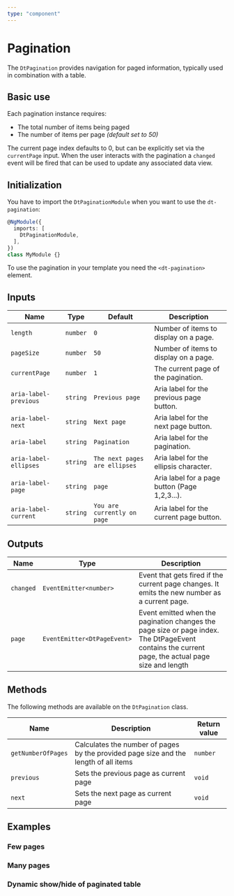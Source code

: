 ```yaml
---
type: "component"
---
```


# Pagination

The `DtPagination` provides navigation for paged information, typically used in combination with a table.

## Basic use

Each pagination instance requires:

- The total number of items being paged
- The number of items per page *(default set to 50)*

The current page index defaults to 0, but can be explicitly set via the `currentPage` input.
When the user interacts with the pagination a `changed` event will be fired that can be used to update any associated data view.

## Initialization

You have to import the `DtPaginationModule` when you want to use the `dt-pagination`:

```typescript
@NgModule({
  imports: [
    DtPaginationModule,
  ],
})
class MyModule {}
```

To use the pagination in your template you need the `<dt-pagination>` element.

## Inputs

| Name | Type | Default | Description |
| --- | --- | --- | --- |
| `length` | `number` | `0` | Number of items to display on a page. |
| `pageSize` | `number` | `50` | Number of items to display on a page. |
| `currentPage` | `number` | `1` | The current page of the pagination. |
| `aria-label-previous` | `string` | `Previous page` | Aria label for the previous page button. |
| `aria-label-next` | `string` | `Next page` |  Aria label for the next page button. |
| `aria-label` | `string` | `Pagination` | Aria label for the pagination. |
| `aria-label-ellipses` | `string` | `The next pages are ellipses` | Aria label for the ellipsis character. |
| `aria-label-page` | `string` | `page` | Aria label for a page button (Page 1,2,3...). |
| `aria-label-current` | `string` | `You are currently on page` | Aria label for the current page button. |

## Outputs

| Name | Type | Description |
| --- | --- | --- |
| `changed` | `EventEmitter<number>` | Event that gets fired if the current page changes. It emits the new number as a current page. |
| `page` | `EventEmitter<DtPageEvent>` | Event emitted when the pagination changes the page size or page index. The DtPageEvent contains the current page, the actual page size and length |

## Methods

The following methods are available on the `DtPagination` class.

| Name | Description | Return value |
| --- | --- | --- |
| `getNumberOfPages` | Calculates the number of pages by the provided page size and the length of all items | `number` |
| `previous` | Sets the previous page as current page | `void` |
| `next` | Sets the next page as current page | `void` |

## Examples

### Few pages

<docs-source-example example="DefaultPaginationExampleComponent"></docs-source-example>

### Many pages

<docs-source-example example="ManyPaginationExampleComponent"></docs-source-example>

### Dynamic show/hide of paginated table

<docs-source-example example="DynamicTablePaginationExampleComponent"></docs-source-example>
